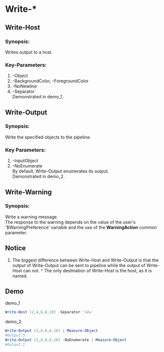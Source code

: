 # Write-*


## Write-Host


### Synopsis:
Writes output to a host.  


### Key-Parameters:
1. -Object  
2. -BackgroundColor, -ForegroundColor  
3. -NoNewline  
4. -Separator  
   Demonstrated in demo_1.

## Write-Output

### Synopsis:
Write the specified objects to the pipeline.  


### Key Parameters:
1. -InputObject  
2. -NoEnumerate  
   By default, Write-Output enumerates its output.  
   Demonstrated in demo_2.



## Write-Warning

### Synopsis:
Write a warning message.  
The response to the warning depends on the value of the user's '$WarningPreference' variable and the use of the **WarningAction** common parameter.


## Notice
1. The biggest difference between Write-Host and Write-Output is that the output of Write-Output can be sent to pipeline while the output of Write-Host can not. ^
The only destination of Write-Host is the host, as it is named.

## Demo

demo_1
```PowerShell
Write-Host (2,4,6,8,10) -Separator '+2='
```

demo_2
```PowerShell
Write-Output (2,4,6,8,10) | Measure-Object
#Output:5
Write-Output (2,4,6,8,10) -NoEnumerate | Measure-Object
#Output:1
```
